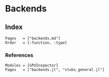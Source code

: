 # Backends

## Index

```@index
Pages   = ["backends.md"]
Order   = [:function, :type]
```

### References

```@autodocs
Modules = [GPUInspector]
Pages   = ["backends.jl", "stubs_general.jl"]
```
